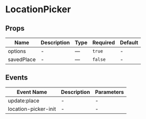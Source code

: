 # LocationPicker

## Props

<!-- @vuese:LocationPicker:props:start -->
|Name|Description|Type|Required|Default|
|---|---|---|---|---|
|options|-|—|`true`|-|
|savedPlace|-|—|`false`|-|

<!-- @vuese:LocationPicker:props:end -->


## Events

<!-- @vuese:LocationPicker:events:start -->
|Event Name|Description|Parameters|
|---|---|---|
|update:place|-|-|
|location-picker-init|-|-|

<!-- @vuese:LocationPicker:events:end -->



